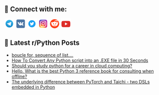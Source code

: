 ## 🔎 Connect with me:
[<img src="https://github.com/bullbesh/bullbesh/blob/main/images/Telegram.png" width="32" height="32" />](https://t.me/bullbesh)
[<img src="https://github.com/bullbesh/bullbesh/blob/main/images/VK.png" width="32" height="32" />](https://vk.com/bullbesh)
[<img src="https://github.com/bullbesh/bullbesh/blob/main/images/Twitter.png" width="32" height="32" />](https://twitter.com/bullbesh1)
[<img src="https://github.com/bullbesh/bullbesh/blob/main/images/Instagram.png" width="32" height="32" />](https://www.instagram.com/bullbesh)
[<img src="https://github.com/bullbesh/bullbesh/blob/main/images/Reddit.png" width="32" height="32" />](https://www.reddit.com/user/bullbesh)
[<img src="https://github.com/bullbesh/bullbesh/blob/main/images/YouTube.png" width="32" height="32" />](https://www.youtube.com/channel/UCtfjRs6uzgq5mfm8S06WTcg)

## 📕 Latest r/Python Posts
<!-- BLOG-POST-LIST:START -->
- [boucle for, sequence of list....](https://www.reddit.com/r/Python/comments/wlrpav/boucle_for_sequence_of_list/)
- [How To Convert Any Python script into an .EXE file in 30 Seconds](https://www.reddit.com/r/Python/comments/wlrb62/how_to_convert_any_python_script_into_an_exe_file/)
- [Should you study python for a career in cloud computing?](https://www.reddit.com/r/Python/comments/wlqpig/should_you_study_python_for_a_career_in_cloud/)
- [Hello. What is the best Python 3 reference book for consulting when offline?](https://www.reddit.com/r/Python/comments/wlnhb1/hello_what_is_the_best_python_3_reference_book/)
- [The underlying difference between PyTorch and Taichi - two DSLs embedded in Python](https://www.reddit.com/r/Python/comments/wlmziy/the_underlying_difference_between_pytorch_and/)
<!-- BLOG-POST-LIST:END -->

